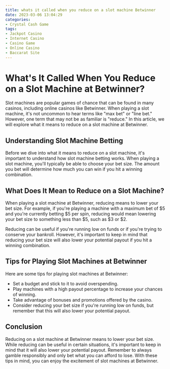 ```yaml
---
title: whats it called when you reduce on a slot machine Betwinner
date: 2023-03-06 13:04:29
categories:
- Crystal Cash Game
tags:
- Jackpot Casino
- Internet Casino
- Casino Game
- Online Casino
- Baccarat Site
---
```



# What's It Called When You Reduce on a Slot Machine at Betwinner?

Slot machines are popular games of chance that can be found in many casinos, including online casinos like Betwinner. When playing a slot machine, it's not uncommon to hear terms like "max bet" or "line bet." However, one term that may not be as familiar is "reduce." In this article, we will explore what it means to reduce on a slot machine at Betwinner.

## Understanding Slot Machine Betting

Before we dive into what it means to reduce on a slot machine, it's important to understand how slot machine betting works. When playing a slot machine, you'll typically be able to choose your bet size. The amount you bet will determine how much you can win if you hit a winning combination.

## What Does It Mean to Reduce on a Slot Machine?

When playing a slot machine at Betwinner, reducing means to lower your bet size. For example, if you're playing a machine with a maximum bet of $5 and you're currently betting $5 per spin, reducing would mean lowering your bet size to something less than $5, such as $3 or $2.

Reducing can be useful if you're running low on funds or if you're trying to conserve your bankroll. However, it's important to keep in mind that reducing your bet size will also lower your potential payout if you hit a winning combination.

## Tips for Playing Slot Machines at Betwinner

Here are some tips for playing slot machines at Betwinner:

- Set a budget and stick to it to avoid overspending.
- Play machines with a high payout percentage to increase your chances of winning.
- Take advantage of bonuses and promotions offered by the casino.
- Consider reducing your bet size if you're running low on funds, but remember that this will also lower your potential payout.

## Conclusion

Reducing on a slot machine at Betwinner means to lower your bet size. While reducing can be useful in certain situations, it's important to keep in mind that it will also lower your potential payout. Remember to always gamble responsibly and only bet what you can afford to lose. With these tips in mind, you can enjoy the excitement of slot machines at Betwinner.